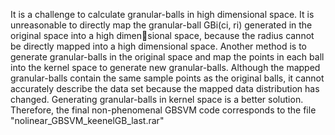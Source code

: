 It is a challenge to calculate granular-balls in high dimensional space. It is unreasonable to directly map the granular-ball GBi(ci, ri) generated in the original space into a high dimensional space, because the radius cannot be directly mapped into a high dimensional space. Another method is to generate granular-balls in the original space and map the points in
each ball into the kernel space to generate new granular-balls. Although the mapped granular-balls contain the same sample points as the original balls, it cannot accurately describe the data set because the mapped data distribution has changed. Generating granular-balls in kernel space is a better solution. Therefore, the final non-phenomenal GBSVM code corresponds to the file "nolinear_GBSVM_keenelGB_last.rar"
